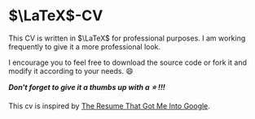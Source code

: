 # $\LaTeX$-CV

This CV is written in $\LaTeX$ for professional purposes. I am working frequently to give it a more professional look.

I encourage you to feel free to download the source code or fork it and modify it according to your needs. :smile:

***Don't forget to give it a thumbs up with a :star: !!!***

This cv is inspired by [The Resume That Got Me Into Google](https://www.youtube.com/watch?v=5uhmS8nzxM4&ab_channel=PowerCouple).
